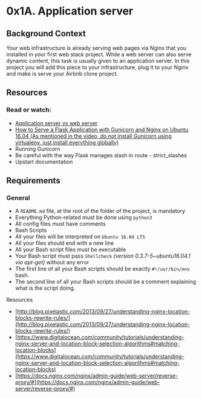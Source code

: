 # 0x1A. Application server

## Background Context

Your web infrastructure is already serving web pages via Nginx that you installed in your first web stack project. While a web server can also serve dynamic content, this task is usually given to an application server. In this project you will add this piece to your infrastructure, plug it to your Nginx and make is serve your Airbnb clone project.

## Resources
### Read or watch:

- [Application server vs web server](https://www.nginx.com/resources/glossary/application-server-vs-web-server/)
- [How to Serve a Flask Application with Gunicorn and Nginx on Ubuntu 16.04 (As mentioned in the video, do not install Gunicorn using virtualenv, just install everything globally)](https://www.digitalocean.com/community/tutorials/how-to-serve-flask-applications-with-gunicorn-and-nginx-on-ubuntu-16-04)
- Running Gunicorn
- Be careful with the way Flask manages slash in route - strict_slashes
- Upstart documentation

## Requirements
### General
- A `README.md` file, at the root of the folder of the project, is mandatory
- Everything Python-related must be done using `python3`
- All config files must have comments
- Bash Scripts
- All your files will be interpreted on `Ubuntu 16.04 LTS`
- All your files should end with a new line
- All your Bash script files must be executable
- Your Bash script must pass `Shellcheck` *(version 0.3.7-5~ubuntu16.04.1 via apt-get)* without any error
- The first line of all your Bash scripts should be exactly `#!/usr/bin/env` bash.
- The second line of all your Bash scripts should be a comment explaining what is the script doing.

Resources
- [http://blog.pixelastic.com/2013/09/27/understanding-nginx-location-blocks-rewrite-rules/](http://blog.pixelastic.com/2013/09/27/understanding-nginx-location-blocks-rewrite-rules/)
- [https://www.digitalocean.com/community/tutorials/understanding-nginx-server-and-location-block-selection-algorithms#matching-location-blocks](https://www.digitalocean.com/community/tutorials/understanding-nginx-server-and-location-block-selection-algorithms#matching-location-blocks)
- [https://docs.nginx.com/nginx/admin-guide/web-server/reverse-proxy/#](https://docs.nginx.com/nginx/admin-guide/web-server/reverse-proxy/#)
